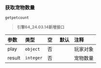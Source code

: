 ### 获取宠物数量

`getpetcount`

> **<font color="#808080" style="font-size: 13px;">引擎64_24.03.14新增接口</font>**

| 参数   | 类型      | 空   | 默认 | 注释     |
| :----- | :-------- | :--- | :--- | :------- |
| play   | `object`  | 否   |      | 玩家对象 |
| result | `integer` | 否   |      | 宠物数量 |

